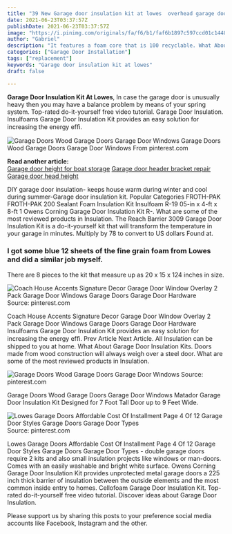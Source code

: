 ```yaml
---
title: "39 New Garage door insulation kit at lowes  overhead garage door"
date: 2021-06-23T03:37:57Z
publishDate: 2021-06-23T03:37:57Z
image: "https://i.pinimg.com/originals/fa/f6/b1/faf6b1897c597ccd01c1448d99e5aecd.jpg"
author: "Gabriel"
description: "It features a foam core that is 100 recyclable. What About Garage Door Insulation Kits. Garage door insulation kit at lowes"
categories: ["Garage Door Installation"]
tags: ["replacement"]
keywords: "Garage door insulation kit at lowes"
draft: false

---
```

<!-- Head tag Code -->
**Garage Door Insulation Kit At Lowes**, In case the garage door is unusually heavy then you may have a balance problem by means of your spring system. Top-rated do-it-yourself free video tutorial. Garage Door Insulation. Insulfoams Garage Door Insulation Kit provides an easy solution for increasing the energy efﬁ.

![Garage Doors Wood Garage Doors Garage Door Windows](https://veterangaragedoor.com/wp-content/uploads/2015/09/Photo-2-%E2%80%93-Insulated-garage-door.jpg "Garage Doors Wood Garage Doors Garage Door Windows")
Garage Doors Wood Garage Doors Garage Door Windows From pinterest.com

**Read another article:**  
[Garage door height for boat storage](/garage-door-height-for-boat-storage/)
[Garage door header bracket repair](/garage-door-header-bracket-repair/)
[Garage door head height](/garage-door-head-height/)


DIY garage door insulation- keeps house warm during winter and cool during summer-Garage door insulation kit. Popular Categories FROTH-PAK FROTH-PAK 200 Sealant Foam Insulation Kit Insulfoam R-19 05-in x 4-ft x 8-ft 1 Owens Corning Garage Door Insulation Kit R-. What are some of the most reviewed products in Insulation. The Reach Barrier 3009 Garage Door Insulation Kit is a do-it-yourself kit that will transform the temperature in your garage in minutes. Multiply by 78 to convert to US dollars Found at.

### I got some blue 12 sheets of the fine grain foam from Lowes and did a similar job myself.

There are 8 pieces to the kit that measure up as 20 x 15 x 124 inches in size. 


![Coach House Accents Signature Decor Garage Door Window Overlay 2 Pack Garage Door Windows Garage Doors Garage Door Hardware](https://i.pinimg.com/736x/ff/00/54/ff0054cff06b300124eb639265d1a80c--garage-door-hardware-garages.jpg "Coach House Accents Signature Decor Garage Door Window Overlay 2 Pack Garage Door Windows Garage Doors Garage Door Hardware")
Source: pinterest.com

Coach House Accents Signature Decor Garage Door Window Overlay 2 Pack Garage Door Windows Garage Doors Garage Door Hardware Insulfoams Garage Door Insulation Kit provides an easy solution for increasing the energy efﬁ. Prev Article Next Article. All Insulation can be shipped to you at home. What About Garage Door Insulation Kits. Doors made from wood construction will always weigh over a steel door. What are some of the most reviewed products in Insulation.

![Garage Doors Wood Garage Doors Garage Door Windows](https://veterangaragedoor.com/wp-content/uploads/2015/09/Photo-2-%E2%80%93-Insulated-garage-door.jpg "Garage Doors Wood Garage Doors Garage Door Windows")
Source: pinterest.com

Garage Doors Wood Garage Doors Garage Door Windows Matador Garage Door Insulation Kit Designed for 7 Foot Tall Door up to 9 Feet Wide. 

![Lowes Garage Doors Affordable Cost Of Installment Page 4 Of 12 Garage Door Styles Garage Doors Garage Door Types](https://i.pinimg.com/originals/fa/f6/b1/faf6b1897c597ccd01c1448d99e5aecd.jpg "Lowes Garage Doors Affordable Cost Of Installment Page 4 Of 12 Garage Door Styles Garage Doors Garage Door Types")
Source: pinterest.com

Lowes Garage Doors Affordable Cost Of Installment Page 4 Of 12 Garage Door Styles Garage Doors Garage Door Types - double garage doors require 2 kits and also small insulation projects like windows or man-doors. Comes with an easily washable and bright white surface. Owens Corning Garage Door Insulation Kit provides unprotected metal garage doors a 225 inch thick barrier of insulation between the outside elements and the most common inside entry to homes. Cellofoam Garage Door Insulation Kit. Top-rated do-it-yourself free video tutorial. Discover ideas about Garage Door Insulation.

Please support us by sharing this posts to your preference social media accounts like Facebook, Instagram and the other.

